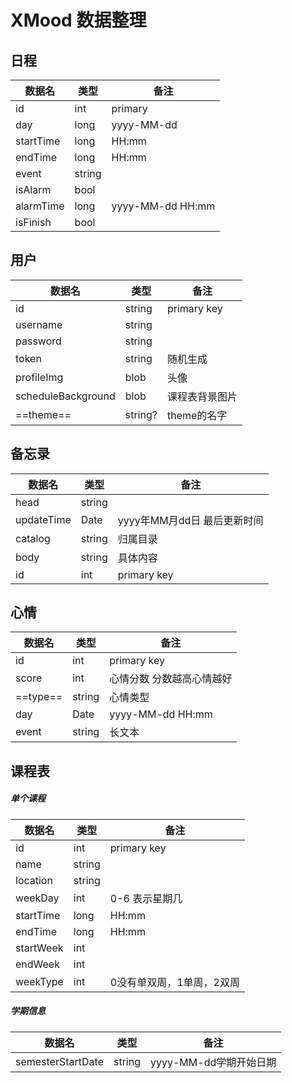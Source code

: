 # XMood 数据整理

## 日程

| 数据名    | 类型   | 备注             |
| --------- | ------ | ---------------- |
| id        | int    | primary          |
| day       | long   | yyyy-MM-dd       |
| startTime | long   | HH:mm            |
| endTime   | long   | HH:mm            |
| event     | string |                  |
| isAlarm   | bool   |                  |
| alarmTime | long   | yyyy-MM-dd HH:mm |
| isFinish  | bool   |                  |



## 用户

| 数据名             | 类型    | 备注               |
| ------------------ | ------- | ------------------ |
| id                 | string  | primary key        |
| username           | string  |                    |
| password           | string  |                    |
| token              | string  | 随机生成           |
| profileImg         | blob    | 头像               |
| scheduleBackground | blob    | 课程表背景图片     |
| ==theme==          | string? | theme的名字        |



## 备忘录

| 数据名     | 类型   | 备注                        |
| ---------- | ------ | --------------------------- |
| head       | string |                             |
| updateTime | Date   | yyyy年MM月dd日 最后更新时间 |
| catalog    | string | 归属目录                    |
| body       | string | 具体内容                    |
| id         | int    | primary key                 |



## 心情

| 数据名   | 类型   | 备注                            |
| -------- | ------ | ------------------------------- |
| id    | int    |                 primary key         |
| score    | int    | 心情分数 分数越高心情越好 |
| ==type== | string | 心情类型                        |
| day      | Date   | yyyy-MM-dd HH:mm |
| event    | string | 长文本                          |



## 课程表

##### 单个课程

| 数据名            | 类型   | 备注                      |
| ----------------- | ------ | ------------------------- |
| id                | int    | primary key               |
| name              | string |                           |
| location          | string |                           |
| weekDay           | int    | 0-6 表示星期几            |
| startTime         | long   | HH:mm                     |
| endTime           | long   | HH:mm                     |
| startWeek         | int    |                           |
| endWeek           | int    |                           |
| weekType          | int    | 0没有单双周，1单周，2双周 |

##### 学期信息
| 数据名            | 类型   | 备注                   |
| ----------------- | ------ | ---------------------- |
| semesterStartDate | string | yyyy-MM-dd学期开始日期 |

